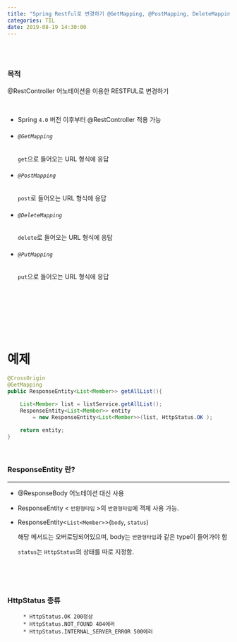 ```yaml
---
title: "Spring Restful로 변경하기 @GetMapping, @PostMapping, DeleteMapping, @PutMapping"
categories: TIL
date: 2019-08-19 14:30:00
---
```




<br><br>

### **목적**

@RestController 어노테이션을 이용한 RESTFUL로 변경하기

<br>

- Spring `4.0` 버전 이후부터 @RestController 적용 가능

- ###### `@GetMapping`  
  `get`으로 들어오는 URL 형식에 응답


- ###### `@PostMapping`  
  `post`로 들어오는 URL 형식에 응답
  
- ###### `@DeleteMapping`   
  `delete`로 들어오는 URL 형식에 응답
  
- ###### `@PutMapping`   
  `put`으로 들어오는 URL 형식에 응답



<br><br><br><br><br><br>

# 예제

```java
@CrossOrigin
@GetMapping
public ResponseEntity<List<Member>> getAllList(){

    List<Member> list = listService.getAllList();
    ResponseEntity<List<Member>> entity 
        = new ResponseEntity<List<Member>>(list, HttpStatus.OK );

    return entity;
}
```

<br>

### ResponseEntity 란?

*************

- @ResponseBody 어노테이션 대신 사용

- ResponseEntity < `반환형타입`  >의 `반환형타입`에 객체 사용 가능.

- ResponseEntity<`List<Member>`>(`body`, `status`)

  해당 메서드는 오버로딩되어있으며, body는 `반환형타입`과 같은 type이 들어가야 함

  `status`는 `HttpStatus`의 상태를 따로 지정함.

<br><br><br>


### HttpStatus 종류

		 * HttpStatus.OK 200정상
		 * HttpStatus.NOT_FOUND 404에러
		 * HttpStatus.INTERNAL_SERVER_ERROR 500에러